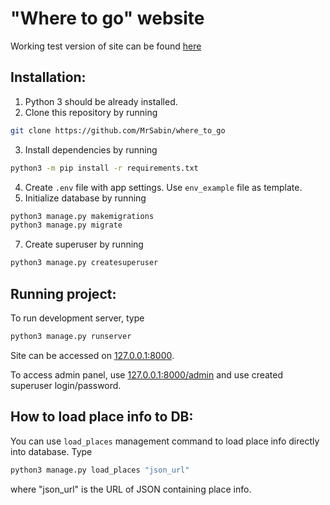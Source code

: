 # "Where to go" website

Working test version of site can be found [here](http://mrsabin.pythonanywhere.com)

## Installation:

1. Python 3 should be already installed.
2. Clone this repository by running

```bash
git clone https://github.com/MrSabin/where_to_go
```

3. Install dependencies by running

```bash
python3 -m pip install -r requirements.txt
```
4. Create `.env` file with app settings. Use `env_example` file as template.
5. Initialize database by running

```bash
python3 manage.py makemigrations
python3 manage.py migrate
```

7. Create superuser by running

```bash
python3 manage.py createsuperuser
```

## Running project:

To run development server, type

```bash 
python3 manage.py runserver
```

Site can be accessed on [127.0.0.1:8000](http://127.0.0.1:8000).

To access admin panel, use [127.0.0.1:8000/admin](http://127.0.0.1:8000/admin) and use created superuser login/password.

## How to load place info to DB:

You can use `load_places` management command to load place info directly into database. Type

```bash
python3 manage.py load_places "json_url"
```
where "json_url" is the URL of JSON containing place info.